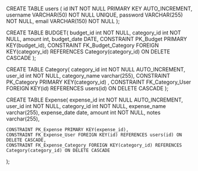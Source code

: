 CREATE TABLE users (
    id INT NOT NULL PRIMARY KEY AUTO_INCREMENT,
    username VARCHAR(50) NOT NULL UNIQUE,
    password VARCHAR(255) NOT NULL,
    email VARCHAR(150) NOT NULL
);



CREATE TABLE BUDGET(
    budget_id int NOT NULL,
    category_id int NOT NULL,
    amount int,
    budget_date DATE,
    CONSTRAINT PK_Budget PRIMARY KEY(budget_id),
    CONSTRAINT FK_Budget_Category FOREIGN KEY(category_id) REFERENCES Category(category_id) ON DELETE CASCADE
);



CREATE TABLE Category(
	category_id int NOT NULL AUTO_INCREMENT,
	user_id int NOT NULL,
	category_name varchar(255),
	CONSTRAINT PK_Category PRIMARY KEY(category_id) ,
	CONSTRAINT FK_Category_User FOREIGN KEY(id) REFERENCES users(id) ON DELETE CASCADE
);


CREATE TABLE Expense(
	expense_id int NOT NULL AUTO_INCREMENT,
	user_id int NOT NULL,
	category_id int NOT NULL,
	expense_name varchar(255),
	expense_date date,
	amount int NOT NULL,
	notes varchar(255),

	CONSTRAINT PK_Expense PRIMARY KEY(expense_id),
	CONSTRAINT FK_Expense_User FOREIGN KEY(id) REFERENCES users(id) ON DELETE CASCADE,
	CONSTRAINT FK_Expense_Category FOREIGN KEY(category_id) REFERENCES Category(category_id) ON DELETE CASCADE

);
